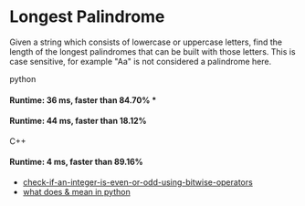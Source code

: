 # Longest Palindrome

Given a string which consists of lowercase or uppercase letters, find the length of the longest palindromes that can be built with those letters. This is case sensitive, for example "Aa" is not considered a palindrome here.

python

#### Runtime: 36 ms, faster than 84.70% *
#### Runtime: 44 ms, faster than 18.12%


C++
#### Runtime: 4 ms, faster than 89.16%

* [check-if-an-integer-is-even-or-odd-using-bitwise-operators](https://stackoverflow.com/questions/5700911/how-do-i-check-if-an-integer-is-even-or-odd-using-bitwise-operators)
* [what does & mean in python](https://stackoverflow.com/questions/8556206/what-does-mean-in-python)
